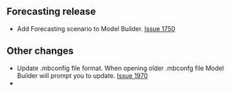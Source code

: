 ## Forecasting release 
- Add Forecasting scenario to Model Builder. [Issue 1750](https://github.com/dotnet/machinelearning-modelbuilder/issues/1750)

## Other changes
- Update .mbconfig file format. When opening older .mbconfg file Model Builder will prompt you to update. [Issue 1970](https://github.com/dotnet/machinelearning-modelbuilder/issues/1970)
- 
